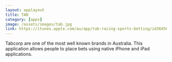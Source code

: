 ```yaml
---
layout: applayout
title: TAB
category: [apps]
image: /assets/images/tab.jpg
link: https://itunes.apple.com/au/app/tab-racing-sports-betting/id364500613?mt=8
---
```


Tabcorp are one of the most well known brands in Australia.  This application allows people to place bets using native iPhone and iPad applications.
